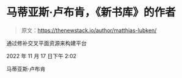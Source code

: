 # 马蒂亚斯·卢布肯，《新书库》的作者

> 原文：<https://thenewstack.io/author/matthias-lubken/>

通过修补交叉平面资源来构建平台

2022 年 11 月 17 日下午 2:02

马蒂亚斯·卢布肯